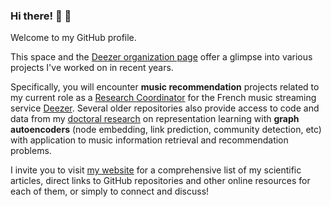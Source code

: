 ### Hi there! 👋 🎵

Welcome to my GitHub profile. 

This space and the [Deezer organization page](https://github.com/deezer) offer a glimpse into various projects I've worked on in recent years.

Specifically, you will encounter **music recommendation** projects related to my current role as a [Research Coordinator](https://www.linkedin.com/in/guillaumesalhagalvan/) for the French music streaming service [Deezer](https://www.deezer.com/). Several older repositories also provide access to code and data from my [doctoral research](https://guillaumesalhagalvan.com/doc/phdthesis_gsalhagalvan.pdf) on representation learning with **graph autoencoders** (node embedding, link prediction, community detection, etc) with application to music information retrieval and recommendation problems.

I invite you to visit [my website](https://guillaumesalhagalvan.com/) for a comprehensive list of my scientific articles, direct links to GitHub repositories and other online resources for each of them, or simply to connect and discuss!
